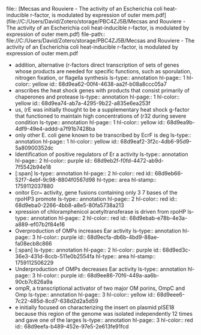 file:: [Mecsas and Rouviere - The activity of an Escherichia coli heat-inducible r-factor, is modulated by expression of outer mem.pdf](file://C:/Users/David/Zotero/storage/PBC4ZJ5B/Mecsas and Rouviere - The activity of an Escherichia coli heat-inducible r-factor, is modulated by expression of outer mem.pdf)
file-path:: file://C:/Users/David/Zotero/storage/PBC4ZJ5B/Mecsas and Rouviere - The activity of an Escherichia coli heat-inducible r-factor, is modulated by expression of outer mem.pdf

- addition, alternative (r-factors direct transcription of sets of genes whose products are needed for specific functions, such as sporulation, nitrogen fixation, or flagella synthesis
  ls-type:: annotation
  hl-page:: 1
  hl-color:: yellow
  id:: 68d9ea62-00f4-4638-aa2f-b08a8ccc05a7
- anscribes the heat shock genes with products that consist primarily of chaperones and protease
  ls-type:: annotation
  hl-page:: 1
  hl-color:: yellow
  id:: 68d9ea74-ab7a-4295-9b22-a835e6ea253f
- us, (rE was initially thought to be a supplementary heat shock g-factor that functioned to maintain high concentrations of (r32 during severe condition
  ls-type:: annotation
  hl-page:: 1
  hl-color:: yellow
  id:: 68d9ea9b-4df9-49e4-addd-a7f91b7428ba
- only other E. coli gene known to be transcribed by EcrF is deg
  ls-type:: annotation
  hl-page:: 1
  hl-color:: yellow
  id:: 68d9eaf2-3f2c-4db6-95d9-5a80900352dc
- Identification of positive regulators of Er a activity
  ls-type:: annotation
  hl-page:: 2
  hl-color:: purple
  id:: 68d9eb2f-f0fd-4472-ab9d-7f5542b94e18
- [:span]
  ls-type:: annotation
  hl-page:: 2
  hl-color:: red
  id:: 68d9eb66-52f7-4ebf-9c98-8804f0567d98
  hl-type:: area
  hl-stamp:: 1759112037880
- onitor Ecr~ activity, gene fusions containing only 3 7 bases of the rpoHP3 promote
  ls-type:: annotation
  hl-page:: 2
  hl-color:: red
  id:: 68d9eba0-2266-4bb8-a8e5-80fa5738a213
- xpression of chloramphenicol acetyltransferase is driven from rpoHP
  ls-type:: annotation
  hl-page:: 2
  hl-color:: red
  id:: 68d9ebab-e78b-4e3a-a889-ef07b2f84e16
- Overproduction of OMPs increases Ear activity
  ls-type:: annotation
  hl-page:: 3
  hl-color:: purple
  id:: 68d9ecfa-db6b-4bd9-88ae-fa08ecb8c866
- [:span]
  ls-type:: annotation
  hl-page:: 2
  hl-color:: purple
  id:: 68d9ed3c-36e3-431d-8ccb-511e0b2554fa
  hl-type:: area
  hl-stamp:: 1759112506229
- Underproduction of OMPs decreases Ear activity
  ls-type:: annotation
  hl-page:: 3
  hl-color:: purple
  id:: 68d9ee86-70f6-449a-aa6b-90cb7c826a9a
- ompR, a transcriptional activator of two major OM porins, OmpC and Omp
  ls-type:: annotation
  hl-page:: 3
  hl-color:: yellow
  id:: 68d9eee6-7c22-485d-8cd7-638d2d2a5d59
- e initially focused on characterizing the insert on plasmid plSE18 because this region of the genome was isolated independently 12 times and gave one of the larges
  ls-type:: annotation
  hl-page:: 3
  hl-color:: red
  id:: 68d9eefa-b489-452e-97e5-2e613fe91fcd